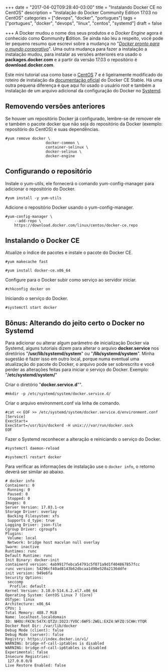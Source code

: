 +++
date = "2017-04-02T09:28:40-03:00"
title = "Instalando Docker CE no CentOS"
description = "Instalação do Docker Community Edition 17.03 no CentOS"
categories = ["devops", "docker", "portugues"]
tags = ["portugues", "docker", "devops", "linux", "centos", "systemd"]
draft = false

+++
A Docker mudou o nome dos seus produtos e o *Docker Engine* agora é conhecido como **C**ommunity **E**dition. Se ainda não leu a respeito, você pode ler pequeno resumo que escrevi sobre a mudança no "*[Docker pronto para o mundo corporativo](https://www.fernandoike.com/pt/2017/03/30/docker-pronto-para-o-mundo-corporativo/)*". Uma outra mudança para fazer a instalação a instalação mudou, para instalar as versões anteriores era usado o **packages.docker.com** e a partir da versão 17.03 o repositório é **download.docker.com**.

Este mini tutorial usa como base o [CentOS](https://www.centos.org) 7 e é ligeiramente modificado do roteiro de instalação da [documentação oficial](https://docs.docker.com/engine/installation/linux/centos/) do Docker CE Stable. Há uma outra pequena diferença é que aqui foi usado o usuário *root* e também a instalação de um arquivo adicional da configuração do Docker no [Systemd](https://www.freedesktop.org/wiki/Software/systemd/).

## Removendo versões anteriores

Se houver um repositório Docker já configurado, lembre-se de remover ele e também o pacote docker que não seja do repositório da Docker (exemplo: repositório do CentOS) e suas dependências.
```
#yum remove docker \
                  docker-common \
                  container-selinux \
                  docker-selinux \
                  docker-engine
```

## Configurando o repositório

Instale o yum-utils, ele fornecerá o comando yum-config-manager para adicionar o repositório do Docker.
```
#yum install -y yum-utils
```

Adicione o repositório Docker usando o yum-config-manager.
```
#yum-config-manager \
    --add-repo \
    https://download.docker.com/linux/centos/docker-ce.repo
```

## Instalando o Docker CE

Atualize o índice de pacotes e instale o pacote do Docker CE.
```
#yum makecache fast

#yum install docker-ce.x86_64
```

Configure para o Docker subir como serviço ao servidor iniciar.
```
#chkconfig docker on
```

Iniciando o serviço do Docker.
```
#systemctl start docker
```

## Bônus: Alterando do jeito certo o Docker no Systemd

Para adicionar ou alterar algum parâmetro de inicialização Docker via Systemd, alguns tutoriais dizem para alterar o arquivo **docker.service** nos diretórios "**/usr/lib/systemd/system**" ou "**/lib/systemd/system**". Minha sugestão é fazer isso em outro local, porque numa eventual uma atualização do pacote do Docker, o arquivo pode ser sobrescrito e você perder as alterações feitas para iniciar o serviço do Docker. Exemplo: "**/etc/systemd/system/**"

Criar o diretório "**docker.service.d**"".
```
#mkdir -p /etc/systemd/system/docker.service.d/
```

Criar o arquivo environment.conf via linha de comando.
```
#cat << EOF >> /etc/systemd/system/docker.service.d/environment.conf
[Service]
ExecStart=
ExecStart=/usr/bin/dockerd -H unix:///var/run/docker.sock
EOF
```

Fazer o Systemd reconhecer a alteração e reiniciando o serviço do Docker.
```
#systemctl daemon-reload

#systemctl restart docker
```

Para verificar as informações de instalação use o ```docker info```, o retorno deverá ser similar ao abaixo.
```
# docker info
Containers: 0
 Running: 0
 Paused: 0
 Stopped: 0
Images: 0
Server Version: 17.03.1-ce
Storage Driver: overlay
 Backing Filesystem: xfs
 Supports d_type: true
Logging Driver: json-file
Cgroup Driver: cgroupfs
Plugins:
 Volume: local
 Network: bridge host macvlan null overlay
Swarm: inactive
Runtimes: runc
Default Runtime: runc
Init Binary: docker-init
containerd version: 4ab9917febca54791c5f071a9d1f404867857fcc
runc version: 54296cf40ad8143b62dbcaa1d90e520a2136ddfe
init version: 949e6fa
Security Options:
 seccomp
  Profile: default
Kernel Version: 3.10.0-514.6.2.el7.x86_64
Operating System: CentOS Linux 7 (Core)
OSType: linux
Architecture: x86_64
CPUs: 1
Total Memory: 488.7 MiB
Name: localhost.localdomain
ID: NHOU:FKCN:547X:QTZU:IO23:YVOC:6WF5:2WEL:EXZ4:WFZQ:SCHH:YTQR
Docker Root Dir: /var/lib/docker
Debug Mode (client): false
Debug Mode (server): false
Registry: https://index.docker.io/v1/
WARNING: bridge-nf-call-iptables is disabled
WARNING: bridge-nf-call-ip6tables is disabled
Experimental: false
Insecure Registries:
 127.0.0.0/8
Live Restore Enabled: false
```
